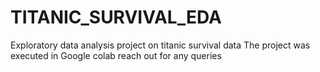 # TITANIC_SURVIVAL_EDA
Exploratory data analysis project on titanic survival data
The project was executed in Google colab
reach out for any queries
